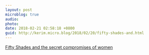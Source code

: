 ```yaml
---
layout: post
microblog: true
audio: 
photo: 
date: 2018-02-21 02:58:18 +0800
guid: http://kerim.micro.blog/2018/02/20/fifty-shades-and.html
---
```

[Fifty Shades and the secret compromises of women](http://theweek.com/articles/754626/fifty-shades-secret-compromises-women)

